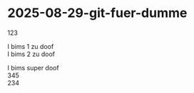 # 2025-08-29-git-fuer-dumme

123

I bims 1 zu doof  
I bims 2 zu doof  

I bims super doof  
345  
234  
